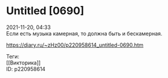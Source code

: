 Untitled [0690]
================

   
 2021-11-20, 04:33   
  Если есть музыка камерная, то должна быть и бескамерная.   
    
 <https://diary.ru/~zHz00/p220958614_untitled-0690.htm>   
   
 Теги:   
 [[Викторика]]   
 ID: p220958614